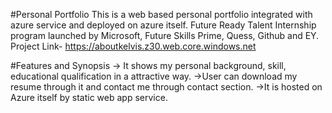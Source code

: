 #Personal Portfolio
This is a web based personal portfolio integrated with azure service and deployed on azure itself.
Future Ready Talent Internship program launched by Microsoft, Future Skills Prime, Quess,
Github and EY.
Project Link- https://aboutkelvis.z30.web.core.windows.net

#Features and Synopsis
-> It shows my personal background, skill, educational qualification in a attractive way.
->User can download my resume through it and contact me through contact section.
->It is hosted on Azure itself by static web app service.

